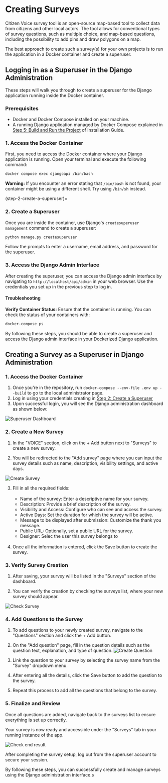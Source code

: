 # Creating Surveys

Citizen Voice survey tool is an open-source map-based tool to collect data from citizens and other local actors. The tool allows for conventional types of survey questions, such as multiple choice, and map-based questions, including the possibility to add pins and draw polygons on a map. 

  <!---
   **What problems does Citizen Voice solve?** \
   **What can you do with Citizen Voice?** \
   **What are its limitations?** 
  -->

The best approach to create such a survey(s) for your own projects is to run the application in a Docker container and create a superuser.

## Logging in as a Superuser in the Django Administration

These steps will walk you through to create a superuser for the Django application running inside the Docker container.

### Prerequisites

- Docker and Docker Compose installed on your machine.
- A running Django application managed by Docker Compose explained in [Step 5: Build and Run the Project](installation.md#step-5-build-and-run-the-project) of Installation Guide.

### 1. Access the Docker Container

First, you need to access the Docker container where your Django application is running. Open your terminal and execute the following command:

```bash
docker compose exec djangoapi /bin/bash
```
**Warning:** If you encounter an error stating that `/bin/bash` is not found, your container might be using a different shell. Try using `/bin/sh` instead.

(step-2-create-a-superuser)=
### 2. Create a Superuser

Once you are inside the container, use Django's `createsuperuser management` command to create a superuser:
```bash
python manage.py createsuperuser
```
Follow the prompts to enter a username, email address, and password for the superuser.

### 3. Access the Django Admin Interface
After creating the superuser, you can access the Django admin interface by navigating to `http://localhost/api/admin` in your web browser. Use the credentials you set up in the previous step to log in.

#### Troubleshooting
**Verify Container Status:** Ensure that the container is running. You can check the status of your containers with:
```bash
docker-compose ps
```
By following these steps, you should be able to create a superuser and access the Django admin interface in your Dockerized Django application.

## Creating a Survey as a Superuser in Django Administration

### 1. Access the Docker Container
1. Once you're in the repository, run `docker-compose --env-file .env up --build` to go to the local administrator page.
2. Log in using your credentials creating in [Step 2: Create a Superuser](creating_surveys.md#step-2-create-a-superuser)
3. Upon successful login, you will see the Django administration dashboard as shown below:

![Superuser Dashboard](/images/app_01.png)

### 2. Create a New Survey

   1. In the "VOICE" section, click on the + Add button next to "Surveys" to create a new survey.

   2. You will be redirected to the "Add survey" page where you can input the survey details such as name, description, visibility settings, and active days.

![Create Survey](/images/app_02.png)


   3. Fill in all the required fields:
      <br><br>
         - Name of the survey: Enter a descriptive name for your survey.
         - Description: Provide a brief description of the survey.
         - Visibility and Access: Configure who can see and access the survey.
         - Active Days: Set the duration for which the survey will be active.
         - Message to be displayed after submission: Customize the thank you message.
         - Public URL: Optionally, set a public URL for the survey.
         - Designer: Selec the user this survey belongs to 
      <br> <br>
   4. Once all the information is entered, click the Save button to create the survey.

### 3. Verify Survey Creation

1. After saving, your survey will be listed in the "Surveys" section of the dashboard.

2. You can verify the creation by checking the surveys list, where your new survey should appear.

![Check Survey](/images/app_03.png)

### 4. Add Questions to the Survey

1. To add questions to your newly created survey, navigate to the "Questions" section and click the + Add button.

2. On the "Add question" page, fill in the question details such as the question text, explanation, and type of question.
![Create Question](/images/app_04.png)

3. Link the question to your survey by selecting the survey name from the "Survey" dropdown menu.

4. After entering all the details, click the Save button to add the question to the survey.

5. Repeat this process to add all the questions that belong to the survey.

### 5. Finalize and Review

Once all questions are added, navigate back to the surveys list to ensure everything is set up correctly.

Your survey is now ready and accessible under the "Surveys" tab in your running instance of the app.

![Check end result](/images/app_05.png)

After completing the survey setup, log out from the superuser account to secure your session.

By following these steps, you can successfully create and manage surveys using the Django administration interface.s
